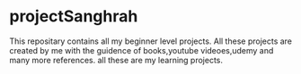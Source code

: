 # projectSanghrah
 This repositary contains all my beginner level projects.
 All these projects are created by me with the guidence of books,youtube videoes,udemy and many more references.
 all these are my learning projects.
